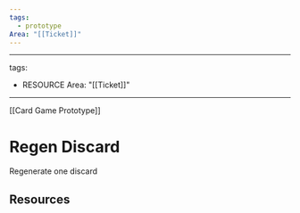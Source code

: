 ```yaml
---
tags:
  - prototype
Area: "[[Ticket]]"
---
```

---
tags:
  - RESOURCE
Area: "[[Ticket]]"
---
[[Card Game Prototype]]
# Regen Discard
Regenerate one discard

## Resources
